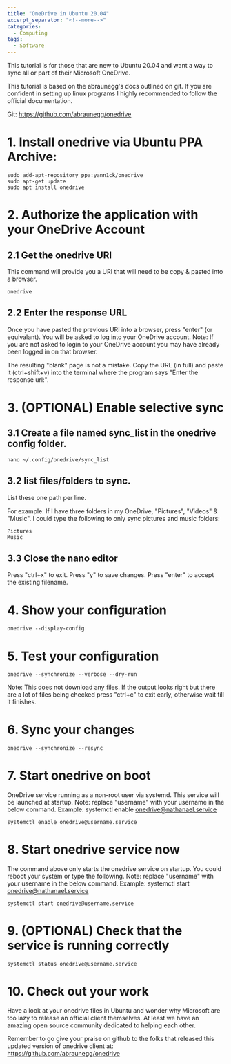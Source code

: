```yaml
---
title: "OneDrive in Ubuntu 20.04"
excerpt_separator: "<!--more-->"
categories:
  - Computing
tags:
  - Software
---
```


This tutorial is for those that are new to Ubuntu 20.04 and want a way to sync all or part of their Microsoft OneDrive.

This tutorial is based on the abraunegg's docs outlined on git. If you are confident in setting up linux programs I highly recommended to follow the official documentation. 

Git: https://github.com/abraunegg/onedrive

# 1. Install onedrive via Ubuntu PPA Archive:
```
sudo add-apt-repository ppa:yann1ck/onedrive
sudo apt-get update
sudo apt install onedrive
```

# 2. Authorize the application with your OneDrive Account

## 2.1 Get the onedrive URI
This command will provide you a URI that will need to be copy & pasted into a browser.
```
onedrive
```

## 2.2 Enter the response URL

Once you have pasted the previous URI into a browser, press "enter" (or equivalant). 
You will be asked to log into your OneDrive account. 
Note: If you are not asked to login to your OneDrive account you may have already been logged in on that browser.

The resulting "blank" page is not a mistake. Copy the URL (in full) and paste it (ctrl+shift+v) into the terminal where the program says "Enter the response url:".

# 3. (OPTIONAL) Enable selective sync

## 3.1 Create a file named sync_list in the onedrive config folder. 

```nano ~/.config/onedrive/sync_list```

## 3.2 list files/folders to sync.

List these one path per line. 

For example: If I have three folders in my OneDrive, "Pictures", "Videos" & "Music". I could type the following to only sync pictures and music folders:
```
Pictures
Music
``` 

## 3.3 Close the nano editor

Press "ctrl+x" to exit.
Press "y" to save changes.
Press "enter" to accept the existing filename.

# 4. Show your configuration

```
onedrive --display-config
```

# 5. Test your configuration

```
onedrive --synchronize --verbose --dry-run
```

Note: This does not download any files. If the output looks right but there are a lot of files being checked press "ctrl+c" to exit early, otherwise wait till it finishes. 

# 6. Sync your changes

```
onedrive --synchronize --resync
```

# 7. Start onedrive on boot

OneDrive service running as a non-root user via systemd. This service will be launched at startup.
Note: replace "username" with your username in the below command. Example: systemctl enable onedrive@nathanael.service

```
systemctl enable onedrive@username.service
```

# 8. Start onedrive service now

The command above only starts the onedrive service on startup. You could reboot your system or type the following.
Note: replace "username" with your username in the below command. Example: systemctl start onedrive@nathanael.service

```
systemctl start onedrive@username.service
```

# 9. (OPTIONAL) Check that the service is running correctly

```
systemctl status onedrive@username.service
```

# 10. Check out your work

Have a look at your onedrive files in Ubuntu and wonder why Microsoft are too lazy to release an official client themselves. At least we have an amazing open source community dedicated to helping each other.

Remember to go give your praise on github to the folks that released this updated version of onedrive client at: https://github.com/abraunegg/onedrive
